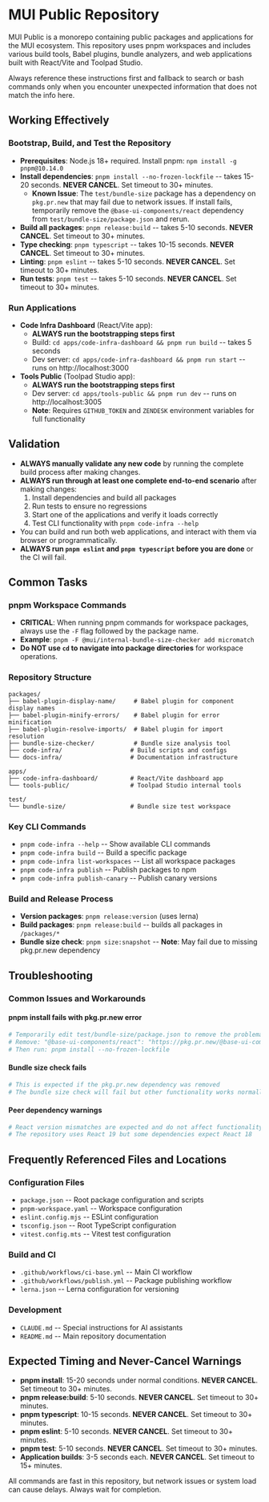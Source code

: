 # MUI Public Repository

MUI Public is a monorepo containing public packages and applications for the MUI ecosystem. This repository uses pnpm workspaces and includes various build tools, Babel plugins, bundle analyzers, and web applications built with React/Vite and Toolpad Studio.

Always reference these instructions first and fallback to search or bash commands only when you encounter unexpected information that does not match the info here.

## Working Effectively

### Bootstrap, Build, and Test the Repository
- **Prerequisites**: Node.js 18+ required. Install pnpm: `npm install -g pnpm@10.14.0`
- **Install dependencies**: `pnpm install --no-frozen-lockfile` -- takes 15-20 seconds. **NEVER CANCEL**. Set timeout to 30+ minutes.
  - **Known Issue**: The `test/bundle-size` package has a dependency on `pkg.pr.new` that may fail due to network issues. If install fails, temporarily remove the `@base-ui-components/react` dependency from `test/bundle-size/package.json` and rerun.
- **Build all packages**: `pnpm release:build` -- takes 5-10 seconds. **NEVER CANCEL**. Set timeout to 30+ minutes.
- **Type checking**: `pnpm typescript` -- takes 10-15 seconds. **NEVER CANCEL**. Set timeout to 30+ minutes.
- **Linting**: `pnpm eslint` -- takes 5-10 seconds. **NEVER CANCEL**. Set timeout to 30+ minutes.
- **Run tests**: `pnpm test` -- takes 5-10 seconds. **NEVER CANCEL**. Set timeout to 30+ minutes.

### Run Applications
- **Code Infra Dashboard** (React/Vite app):
  - **ALWAYS run the bootstrapping steps first**
  - Build: `cd apps/code-infra-dashboard && pnpm run build` -- takes 5 seconds
  - Dev server: `cd apps/code-infra-dashboard && pnpm run start` -- runs on http://localhost:3000
- **Tools Public** (Toolpad Studio app):
  - **ALWAYS run the bootstrapping steps first**
  - Dev server: `cd apps/tools-public && pnpm run dev` -- runs on http://localhost:3005
  - **Note**: Requires `GITHUB_TOKEN` and `ZENDESK` environment variables for full functionality

## Validation

- **ALWAYS manually validate any new code** by running the complete build process after making changes.
- **ALWAYS run through at least one complete end-to-end scenario** after making changes:
  1. Install dependencies and build all packages
  2. Run tests to ensure no regressions
  3. Start one of the applications and verify it loads correctly
  4. Test CLI functionality with `pnpm code-infra --help`
- You can build and run both web applications, and interact with them via browser or programmatically.
- **ALWAYS run `pnpm eslint` and `pnpm typescript` before you are done** or the CI will fail.

## Common Tasks

### pnpm Workspace Commands
- **CRITICAL**: When running pnpm commands for workspace packages, always use the `-F` flag followed by the package name.
- **Example**: `pnpm -F @mui/internal-bundle-size-checker add micromatch`
- **Do NOT use `cd` to navigate into package directories** for workspace operations.

### Repository Structure
```
packages/
├── babel-plugin-display-name/     # Babel plugin for component display names
├── babel-plugin-minify-errors/    # Babel plugin for error minification
├── babel-plugin-resolve-imports/  # Babel plugin for import resolution
├── bundle-size-checker/           # Bundle size analysis tool
├── code-infra/                   # Build scripts and configs
└── docs-infra/                   # Documentation infrastructure

apps/
├── code-infra-dashboard/         # React/Vite dashboard app
└── tools-public/                 # Toolpad Studio internal tools

test/
└── bundle-size/                  # Bundle size test workspace
```

### Key CLI Commands
- `pnpm code-infra --help` -- Show available CLI commands
- `pnpm code-infra build` -- Build a specific package
- `pnpm code-infra list-workspaces` -- List all workspace packages
- `pnpm code-infra publish` -- Publish packages to npm
- `pnpm code-infra publish-canary` -- Publish canary versions

### Build and Release Process
- **Version packages**: `pnpm release:version` (uses lerna)
- **Build packages**: `pnpm release:build` -- builds all packages in `/packages/*`
- **Bundle size check**: `pnpm size:snapshot` -- **Note**: May fail due to missing pkg.pr.new dependency

## Troubleshooting

### Common Issues and Workarounds

#### pnpm install fails with pkg.pr.new error
```bash
# Temporarily edit test/bundle-size/package.json to remove the problematic dependency:
# Remove: "@base-ui-components/react": "https://pkg.pr.new/@base-ui-components/react@e4647f7"
# Then run: pnpm install --no-frozen-lockfile
```

#### Bundle size check fails
```bash
# This is expected if the pkg.pr.new dependency was removed
# The bundle size check will fail but other functionality works normally
```

#### Peer dependency warnings
```bash
# React version mismatches are expected and do not affect functionality
# The repository uses React 19 but some dependencies expect React 18
```

## Frequently Referenced Files and Locations

### Configuration Files
- `package.json` -- Root package configuration and scripts
- `pnpm-workspace.yaml` -- Workspace configuration
- `eslint.config.mjs` -- ESLint configuration
- `tsconfig.json` -- Root TypeScript configuration
- `vitest.config.mts` -- Vitest test configuration

### Build and CI
- `.github/workflows/ci-base.yml` -- Main CI workflow
- `.github/workflows/publish.yml` -- Package publishing workflow
- `lerna.json` -- Lerna configuration for versioning

### Development
- `CLAUDE.md` -- Special instructions for AI assistants
- `README.md` -- Main repository documentation

## Expected Timing and Never-Cancel Warnings

- **pnpm install**: 15-20 seconds under normal conditions. **NEVER CANCEL**. Set timeout to 30+ minutes.
- **pnpm release:build**: 5-10 seconds. **NEVER CANCEL**. Set timeout to 30+ minutes.
- **pnpm typescript**: 10-15 seconds. **NEVER CANCEL**. Set timeout to 30+ minutes.
- **pnpm eslint**: 5-10 seconds. **NEVER CANCEL**. Set timeout to 30+ minutes.
- **pnpm test**: 5-10 seconds. **NEVER CANCEL**. Set timeout to 30+ minutes.
- **Application builds**: 3-5 seconds each. **NEVER CANCEL**. Set timeout to 15+ minutes.

All commands are fast in this repository, but network issues or system load can cause delays. Always wait for completion.
